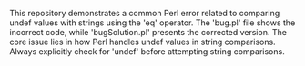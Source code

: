 This repository demonstrates a common Perl error related to comparing undef values with strings using the 'eq' operator. The 'bug.pl' file shows the incorrect code, while 'bugSolution.pl' presents the corrected version.  The core issue lies in how Perl handles undef values in string comparisons.  Always explicitly check for 'undef' before attempting string comparisons.
